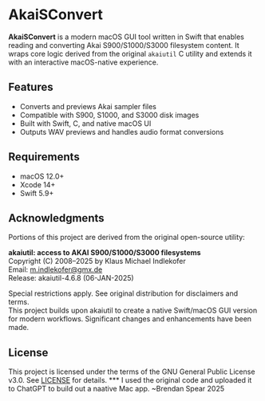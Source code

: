 # AkaiSConvert

**AkaiSConvert** is a modern macOS GUI tool written in Swift that enables reading and converting Akai S900/S1000/S3000 filesystem content. It wraps core logic derived from the original `akaiutil` C utility and extends it with an interactive macOS-native experience.

## Features

- Converts and previews Akai sampler files
- Compatible with S900, S1000, and S3000 disk images
- Built with Swift, C, and native macOS UI
- Outputs WAV previews and handles audio format conversions

## Requirements

- macOS 12.0+
- Xcode 14+
- Swift 5.9+

## Acknowledgments

Portions of this project are derived from the original open-source utility:

**akaiutil: access to AKAI S900/S1000/S3000 filesystems**  
Copyright (C) 2008–2025 by Klaus Michael Indlekofer  
Email: m.indlekofer@gmx.de  
Release: akaiutil-4.6.8 (06-JAN-2025)

Special restrictions apply. See original distribution for disclaimers and terms.  
This project builds upon akaiutil to create a native Swift/macOS GUI version for modern workflows. Significant changes and enhancements have been made.

## License

This project is licensed under the terms of the GNU General Public License v3.0. See [LICENSE](LICENSE) for details.
*** I used the original code and uploaded it to ChatGPT to build out a naative Mac app. ~Brendan Spear 2025


